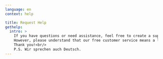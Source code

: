 ```yaml
---
language: en
context: help

title: Request Help
gethelp:
  intro: >
    If you have questions or need assistance, feel free to create a support ticket.<br/>
    However, please understand that our free customer service means a lot of effort and we would highly appreciate it, if you use the search function of our knowledge base before contacting us. If you want to suggest new features or want to report a bug you may <a href="https://github.com/cryptomator/cryptomator/issues?utf8=%E2%9C%93&q=is%3Aissue">have a look on our issues on GitHub</a>. :cat:<br/>
    Thank you!<br/>
    P.S. Wir sprechen auch Deutsch.
---
```

